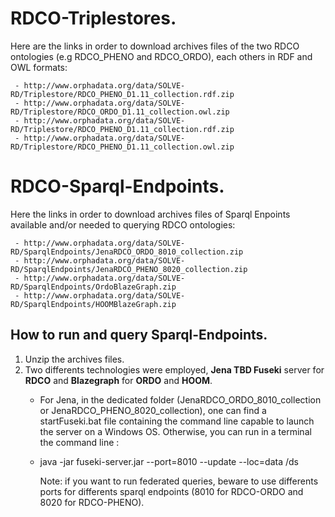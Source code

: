 # RDCO-Triplestores.
Here are the links in order to download archives files of the two RDCO ontologies (e.g RDCO_PHENO and RDCO_ORDO), each others in RDF and OWL formats:

     - http://www.orphadata.org/data/SOLVE-RD/Triplestore/RDCO_PHENO_D1.11_collection.rdf.zip
     - http://www.orphadata.org/data/SOLVE-RD/Triplestore/RDCO_ORDO_D1.11_collection.owl.zip
     - http://www.orphadata.org/data/SOLVE-RD/Triplestore/RDCO_PHENO_D1.11_collection.rdf.zip
     - http://www.orphadata.org/data/SOLVE-RD/Triplestore/RDCO_PHENO_D1.11_collection.owl.zip
     
 # RDCO-Sparql-Endpoints.
 Here the links in order to download archives files of Sparql Enpoints available and/or needed to querying RDCO ontologies:
 
     - http://www.orphadata.org/data/SOLVE-RD/SparqlEndpoints/JenaRDCO_ORDO_8010_collection.zip
     - http://www.orphadata.org/data/SOLVE-RD/SparqlEndpoints/JenaRDCO_PHENO_8020_collection.zip
     - http://www.orphadata.org/data/SOLVE-RD/SparqlEndpoints/OrdoBlazeGraph.zip
     - http://www.orphadata.org/data/SOLVE-RD/SparqlEndpoints/HOOMBlazeGraph.zip
     

     
 ## How to run and query Sparql-Endpoints.
 1. Unzip the archives files.
 2. Two differents technologies were employed, **Jena TBD Fuseki** server for **RDCO** and **Blazegraph** for **ORDO** and **HOOM**.
     - For Jena, in the dedicated folder (JenaRDCO_ORDO_8010_collection or JenaRDCO_PHENO_8020_collection), one can find a startFuseki.bat file containing the command line capable to launch the server on a Windows OS.
     Otherwise, you can run in a terminal the command line :  
     - java -jar fuseki-server.jar --port=8010 --update --loc=data /ds
     
          Note: if you want to run federated queries, beware to use differents ports for differents sparql endpoints (8010 for RDCO-ORDO and 8020 for RDCO-PHENO).
 
